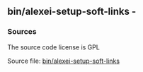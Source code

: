 ## bin/alexei-setup-soft-links -


### Sources
<a href="#sources"></a>
The source code license is GPL

Source file: [bin/alexei-setup-soft-links](/bin/alexei-setup-soft-links)

